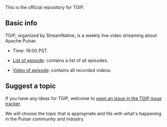 This is the official repository for TGIP.

## Basic info

TGIP, organized by StreamNative, is a weekly live video streaming about Apache Pulsar.

* Time: 19:00 PST.

* [List of episode](playlist.md): contains a list of all episodes.

* [Video of episode](TBD): contains all recorded videos.

## Suggest a topic

If you have any ideas for TGIP, welcome to [open an issue in the TGIP issue tracker](TBD).

We will choose the topic that is appropriate and fits with what's happening in the Pulsar community and industry.
